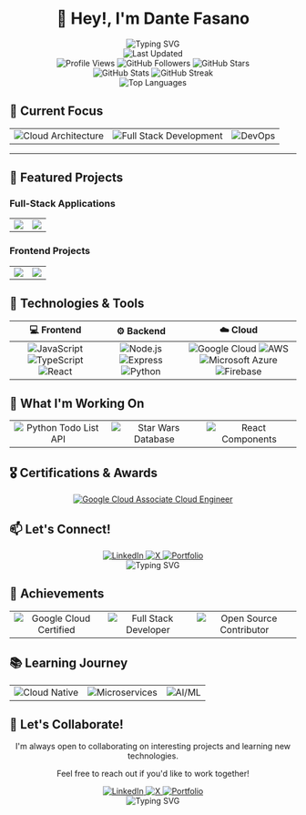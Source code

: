# <div align="center">👋 Hey!, I'm Dante Fasano</div>

<div align="center">
  <img src="https://readme-typing-svg.herokuapp.com?font=Fira+Code&weight=500&size=40&pause=1000&color=2E8BC0&center=true&vCenter=true&random=false&width=600&height=100&lines=Full+Stack+Developer;React+%7C+Node.js+%7C+Python;Always+Learning+%26+Growing" alt="Typing SVG" />
</div>

<div align="center">
  <img src="https://img.shields.io/badge/Last%20Updated-2024--04--26%2011:21:00-2E8BC0?style=for-the-badge" alt="Last Updated" />
</div>

<div align="center">
  <img src="https://komarev.com/ghpvc/?username=dantefasano&label=Profile%20Views&color=2E8BC0&style=for-the-badge" alt="Profile Views" />
  <img src="https://img.shields.io/github/followers/dantefasano?style=for-the-badge&color=2E8BC0" alt="GitHub Followers" />
  <img src="https://img.shields.io/github/stars/dantefasano?style=for-the-badge&color=2E8BC0" alt="GitHub Stars" />
</div>

<div align="center">
  <img src="https://github-readme-stats.vercel.app/api?username=dantefasano&show_icons=true&theme=radical&hide_border=true" alt="GitHub Stats" />
  <img src="https://github-readme-streak-stats.herokuapp.com/?user=dantefasano&theme=radical&hide_border=true" alt="GitHub Streak" />
</div>

<div align="center">
  <img src="https://github-readme-stats.vercel.app/api/top-langs/?username=dantefasano&layout=compact&theme=radical&hide_border=true" alt="Top Languages" />
</div>

## 🎯 Current Focus

<div align="center">
  <table>
    <tr>
      <td align="center">
        <img src="https://img.shields.io/badge/-Cloud%20Architecture-2E8BC0?style=for-the-badge" alt="Cloud Architecture" />
      </td>
      <td align="center">
        <img src="https://img.shields.io/badge/-Full%20Stack%20Development-2E8BC0?style=for-the-badge" alt="Full Stack Development" />
      </td>
      <td align="center">
        <img src="https://img.shields.io/badge/-DevOps-2E8BC0?style=for-the-badge" alt="DevOps" />
      </td>
    </tr>
  </table>
</div>

---

## 🚀 Featured Projects

### Full-Stack Applications
<div align="center">
  <table>
    <tr>
      <td align="center">
        <a href="https://github.com/dantefasano/python-todo-list-API">
          <img src="https://github-readme-stats.vercel.app/api/pin/?username=dantefasano&repo=python-todo-list-API&theme=radical&hide_border=true" />
        </a>
      </td>
      <td align="center">
        <a href="https://github.com/dantefasano/starwars-database">
          <img src="https://github-readme-stats.vercel.app/api/pin/?username=dantefasano&repo=starwars-database&theme=radical&hide_border=true" />
        </a>
      </td>
    </tr>
  </table>
</div>

### Frontend Projects
<div align="center">
  <table>
    <tr>
      <td align="center">
        <a href="https://github.com/dantefasano/todo-list">
          <img src="https://github-readme-stats.vercel.app/api/pin/?username=dantefasano&repo=todo-list&theme=radical&hide_border=true" />
        </a>
      </td>
      <td align="center">
        <a href="https://github.com/dantefasano/traffic-light">
          <img src="https://github-readme-stats.vercel.app/api/pin/?username=dantefasano&repo=traffic-light&theme=radical&hide_border=true" />
        </a>
      </td>
    </tr>
  </table>
</div>

## 🔧 Technologies & Tools

<div align="center">
  <table>
    <thead>
      <tr>
        <th align="center">💻 Frontend</th>
        <th align="center">⚙️ Backend</th>
        <th align="center">☁️ Cloud</th>
      </tr>
    </thead>
    <tbody>
      <tr>
        <td align="center">
          <img src="https://img.shields.io/badge/-JavaScript-F7DF1E?style=for-the-badge&logo=javascript&logoColor=black" alt="JavaScript" />
          <img src="https://img.shields.io/badge/-TypeScript-3178C6?style=for-the-badge&logo=typescript&logoColor=white" alt="TypeScript" />
          <img src="https://img.shields.io/badge/-React-61DAFB?style=for-the-badge&logo=react&logoColor=black" alt="React" />
        </td>
        <td align="center">
          <img src="https://img.shields.io/badge/-Node.js-339933?style=for-the-badge&logo=node.js&logoColor=white" alt="Node.js" />
          <img src="https://img.shields.io/badge/-Express-000000?style=for-the-badge&logo=express&logoColor=white" alt="Express" />
          <img src="https://img.shields.io/badge/-Python-3776AB?style=for-the-badge&logo=python&logoColor=white" alt="Python" />
        </td>
        <td align="center">
          <img src="https://img.shields.io/badge/-Google%20Cloud-4285F4?style=for-the-badge&logo=google-cloud&logoColor=white" alt="Google Cloud" />
          <img src="https://img.shields.io/badge/-AWS-232F3E?style=for-the-badge&logo=amazon-aws&logoColor=white" alt="AWS" />
          <img src="https://img.shields.io/badge/-Azure-0078D4?style=for-the-badge&logo=microsoft-azure&logoColor=white" alt="Microsoft Azure" />
          <img src="https://img.shields.io/badge/-Firebase-FFCA28?style=for-the-badge&logo=firebase&logoColor=black" alt="Firebase" />
        </td>
      </tr>
    </tbody>
  </table>
</div>

## 🌱 What I'm Working On

<div align="center">
  <table>
    <tr>
      <td align="center">
        <img src="https://img.shields.io/badge/-Python%20Todo%20List%20API-3776AB?style=for-the-badge&logo=python&logoColor=white" alt="Python Todo List API" />
      </td>
      <td align="center">
        <img src="https://img.shields.io/badge/-Star%20Wars%20Database-000000?style=for-the-badge&logo=react&logoColor=61DAFB" alt="Star Wars Database" />
      </td>
      <td align="center">
        <img src="https://img.shields.io/badge/-React%20Components-61DAFB?style=for-the-badge&logo=react&logoColor=black" alt="React Components" />
      </td>
    </tr>
  </table>
</div>

## 🎖️ Certifications & Awards

<div align="center">
  <a href="https://www.credly.com/badges/e9549a08-7d45-426b-b629-2710fb7b1eb9/public_url">
    <img src="https://img.shields.io/badge/Google%20Cloud-Associate%20Cloud%20Engineer-brightgreen?style=for-the-badge&logo=google-cloud" alt="Google Cloud Associate Cloud Engineer" />
  </a>
</div>

## 📫 Let's Connect!

<div align="center">
  <a href="https://www.linkedin.com/in/dante-fasano-abb08860/">
    <img src="https://img.shields.io/badge/LinkedIn-0077B5?style=for-the-badge&logo=linkedin&logoColor=white" alt="LinkedIn" />
  </a>
  <a href="https://x.com/dantefasano">
    <img src="https://img.shields.io/badge/X-000000?style=for-the-badge&logo=x&logoColor=white" alt="X" />
  </a>
  <a href="https://dantefasano.dev">
    <img src="https://img.shields.io/badge/Portfolio-2E8BC0?style=for-the-badge&logo=about.me&logoColor=white" alt="Portfolio" />
  </a>
</div>

<div align="center">
  <img src="https://readme-typing-svg.herokuapp.com?font=Fira+Code&weight=500&size=20&pause=1000&color=2E8BC0&center=true&vCenter=true&random=false&width=600&height=50&lines=Always+Learning+%26+Growing" alt="Typing SVG" />
</div>

## 🌟 Achievements

<div align="center">
  <table>
    <tr>
      <td align="center">
        <img src="https://img.shields.io/badge/-Google%20Cloud%20Certified-2E8BC0?style=for-the-badge" alt="Google Cloud Certified" />
      </td>
      <td align="center">
        <img src="https://img.shields.io/badge/-Full%20Stack%20Developer-2E8BC0?style=for-the-badge" alt="Full Stack Developer" />
      </td>
      <td align="center">
        <img src="https://img.shields.io/badge/-Open%20Source%20Contributor-2E8BC0?style=for-the-badge" alt="Open Source Contributor" />
      </td>
    </tr>
  </table>
</div>

## 📚 Learning Journey

<div align="center">
  <table>
    <tr>
      <td align="center">
        <img src="https://img.shields.io/badge/-Cloud%20Native-2E8BC0?style=for-the-badge" alt="Cloud Native" />
      </td>
      <td align="center">
        <img src="https://img.shields.io/badge/-Microservices-2E8BC0?style=for-the-badge" alt="Microservices" />
      </td>
      <td align="center">
        <img src="https://img.shields.io/badge/-AI/ML-2E8BC0?style=for-the-badge" alt="AI/ML" />
      </td>
    </tr>
  </table>
</div>

## 🤝 Let's Collaborate!

<div align="center">
  <p>I'm always open to collaborating on interesting projects and learning new technologies.</p>
  <p>Feel free to reach out if you'd like to work together!</p>
</div>

<div align="center">
  <a href="https://www.linkedin.com/in/dante-fasano-abb08860/">
    <img src="https://img.shields.io/badge/LinkedIn-0077B5?style=for-the-badge&logo=linkedin&logoColor=white" alt="LinkedIn" />
  </a>
  <a href="https://x.com/dantefasano">
    <img src="https://img.shields.io/badge/X-000000?style=for-the-badge&logo=x&logoColor=white" alt="X" />
  </a>
  <a href="https://dantefasano.dev">
    <img src="https://img.shields.io/badge/Portfolio-2E8BC0?style=for-the-badge&logo=about.me&logoColor=white" alt="Portfolio" />
  </a>
</div>

<div align="center">
  <img src="https://readme-typing-svg.herokuapp.com?font=Fira+Code&weight=500&size=20&pause=1000&color=2E8BC0&center=true&vCenter=true&random=false&width=600&height=50&lines=Always+Learning+%26+Growing" alt="Typing SVG" />
</div>
